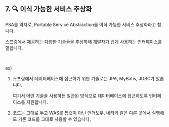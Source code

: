## 7. 🔍 이식 가능한 서비스 추상화

PSA를 약자로, Portable Service Abstraction을 이식 가능한 서비스 추상화라고 합니다.

스프링에서 제공하는 다양한 기술들을 추상화해 개발자가 쉽게 사용하는 인터페이스를 말합니다.

<br>

ex)
1. 스프링에서 데이터베이스에 접근하기 위한 기술로는 JPA, MyBatis, JDBC가 있습니다.

   여기서 어떤 기술을 사용하든 일관된 방식으로 데이터베이스에 접근하도록 인터페이스를 지원합니다.

2. 코드는 그대로 두고 WAS를 톰캣이 아닌 언더토우, 네티와 같은 다른 곳에서 실행해도 기존 코드를 그대로 사용할 수 있습니다.
